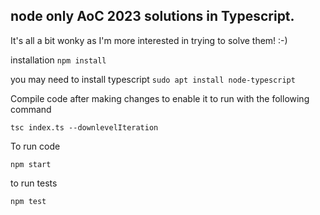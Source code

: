 ## node only AoC 2023 solutions in Typescript.

It's all a bit wonky as I'm more interested in trying to solve them! :-)

installation
`npm install`

you may need to install typescript
`sudo apt install node-typescript`

Compile code after making changes to enable it to run with the following command

`tsc index.ts --downlevelIteration`

To run code

`npm start`

to run tests

`npm test`
